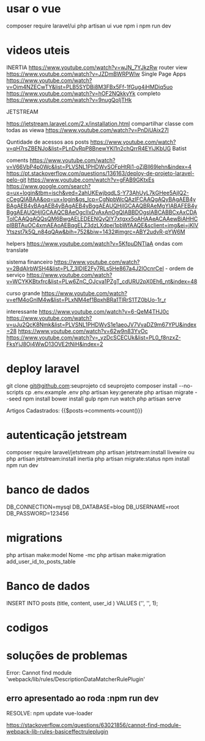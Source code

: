 
# usar o vue 

composer require laravel/ui
php artisan ui vue
npm i
npm run dev

# videos uteis 
INERTIA 
https://www.youtube.com/watch?v=wJN_7YJkzRw router view
https://www.youtube.com/watch?v=JZDmBWRPWlw Single Page Apps
https://www.youtube.com/watch?v=Oim4NZECwTY&list=PLB5SYDBi8M3FBx5Ff-1fGug4iHMDiq5uo
https://www.youtube.com/watch?v=hOF2NQkkyYk completo 
https://www.youtube.com/watch?v=9nugQoIjTHk

JETSTREAM 

https://jetstream.laravel.com/2.x/installation.html
compartilhar classe com todas as viewa
https://www.youtube.com/watch?v=PnDiUAix27I

Quntidade de acessos aos posts
https://www.youtube.com/watch?v=qH7rsZBENJo&list=PLnDvRpP8BnewYKI1n2chQrrR4EYiJKbUG Batist

coments 
https://www.youtube.com/watch?v=V66VbP4p0Wc&list=PLVSNL1PHDWvSOFpHtRi1-oZjBll69lehn&index=4
https://pt.stackoverflow.com/questions/136163/deploy-de-projeto-laravel-pelo-git
https://www.youtube.com/watch?v=gFAB9GKtxEs
https://www.google.com/search?q=ux+login&tbm=isch&ved=2ahUKEwjbqdLS-Y73AhUyL7kGHee5AjIQ2-cCegQIABAA&oq=ux+login&gs_lcp=CgNpbWcQAzIFCAAQgAQyBAgAEB4yBAgAEB4yBAgAEB4yBAgAEB4yBggAEAUQHjIGCAAQBRAeMgYIABAFEB4yBggAEAUQHjIGCAAQCBAeOgcIIxDvAxAnOgQIABBDOgsIABCABBCxAxCDAToICAAQgAQQsQM6BwgAELEDEENQyQlY7xtgxx5oAHAAeACAAewBiAHHCpIBBTAuOC4xmAEAoAEBqgELZ3dzLXdpei1pbWfAAQE&sclient=img&ei=jKlVYtszst7k5Q_n84qQAw&bih=752&biw=1432#imgrc=ABY2udvR-pYW6M

helpers 
https://www.youtube.com/watch?v=5KfpuDNTlaA
ondas com translate 

sistema financeiro
https://www.youtube.com/watch?v=2BdAIrbWSH4&list=PL7_3IDIE2Fy7RLs5He867a4J2IOcnrCeI - ordem de serviço 
https://www.youtube.com/watch?v=WCYKKBtxfrc&list=PLw6ZnC_OJcva1PZgT_cdURU2pX0Eh6_nt&index=48

curso grande 
https://www.youtube.com/watch?v=efM4oGnIM4w&list=PLxNM4ef1BpxhBRa1TlRrS1TZ0bUo-1r_r

interessante
https://www.youtube.com/watch?v=6-QeM4THJ0c
https://www.youtube.com/watch?v=uJu2QcK8Nmk&list=PLVSNL1PHDWvS1e1aeoJV7VvaDZ9m67YPU&index=28
https://www.youtube.com/watch?v=62w9n83YvOc
https://www.youtube.com/watch?v=_yzDcSCECUk&list=PL0_f8nzxZ-FksYjJ8Oj4WwD13OVE2tNiH&index=2

# deploy laravel 
git clone git@github.com:seuprojeto
cd seuprojeto
composer install --no-scripts
cp .env.example .env
php artisan key:generate
php artisan migrate --seed
npm install
bower install
gulp
npm run watch
php artisan serve 

 <p>Artigos Cadastrados: {{$posts->comments->count()}}</p>

# autenticação  jetstream

composer require laravel/jetstream
php artisan jetstream:install livewire ou php artisan jetstream:install inertia
php artisan migrate:status
npm install
npm run dev

# banco de dados 
DB_CONNECTION=mysql
DB_DATABASE=blog
DB_USERNAME=root
DB_PASSWORD=123456

# migrations 
php artisan make:model Nome -mc
php artisan make:migration add_user_id_to_posts_table

# Banco de dados 

INSERT INTO posts (title, content, user_id ) VALUES ('', '', 1);



# codigos 


# soluções de problemas 

Error: Cannot find module 'webpack/lib/rules/DescriptionDataMatcherRulePlugin'
## erro apresentado ao roda :npm run dev
RESOLVE: 
npm update vue-loader

https://stackoverflow.com/questions/63021856/cannot-find-module-webpack-lib-rules-basiceffectruleplugin
